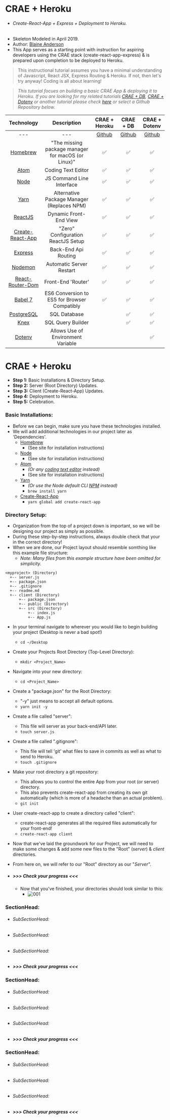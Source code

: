 # CRAE + Heroku
  * ###### Create-React-App + Express + Deployment to Heroku.
  * Skeleton Modeled in April 2019.
  * Author: [Blaine Anderson](https://github.com/BlaineAndersonDev)
  * This App serves as a starting point with instruction for aspiring developers using the CRAE stack (create-react-app-express) & is prepared upon completion to be deployed to Heroku.

> This instructional tutorial assumes you have a minimal understanding of Javascript, React JSX, Express Routing & Heroku. If not, then let's try anyway! Coding is all about learning!

> *This tutorial focues on building a basic CRAE App & deploying it to Heroku. If you are looking for my related tutorials [CRAE + DB](), [CRAE + Dotenv]() or another tutorial please check [here]() or select a Github Repository below.*

  | Technology | Description | CRAE + Heroku | CRAE + DB | CRAE + Dotenv |
  | --- | --- | --- | --- | --- |
  | <center>---</center> | <center>---</center> | <center>[Github]()</center> | <center>[Github]()</center> | <center>[Github]()</center> |
  | <center>[Homebrew](https://brew.sh/)</center> | <center>"The missing package manager for macOS (or Linux)"</center> | <center>:white_check_mark:</center> | <center>:white_check_mark:</center> | <center>:white_check_mark:</center> |
  | <center>[Atom](https://atom.io/)</center> | <center>Coding Text Editor</center> | <center>:white_check_mark:</center> | <center>:white_check_mark:</center> | <center>:white_check_mark:</center> |
  | <center>[Node](https://nodejs.org/en/)</center> | <center>JS Command Line Interface</center> | <center>:white_check_mark:</center> | <center>:white_check_mark:</center> | <center>:white_check_mark:</center> |
  | <center>[Yarn](https://github.com/yarnpkg/yarn)</center> | <center>Alternative Package Manager (Replaces NPM)</center> | <center>:white_check_mark:</center> | <center>:white_check_mark:</center> | <center>:white_check_mark:</center> |
  | <center>[ReactJS](https://reactjs.org/)</center> | <center>Dynamic Front-End View</center> | <center>:white_check_mark:</center> | <center>:white_check_mark:</center> | <center>:white_check_mark:</center> |
  | <center>[Create-React-App](https://github.com/facebook/create-react-app)</center> | <center>"Zero" Configuration ReactJS Setup</center> | <center>:white_check_mark:</center> | <center>:white_check_mark:</center> | <center>:white_check_mark:</center> |
  | <center>[Express](https://expressjs.com/)</center> | <center>Back-End Api Routing</center> | <center>:white_check_mark:</center> | <center>:white_check_mark:</center> | <center>:white_check_mark:</center> |
  | <center>[Nodemon](https://nodemon.io/)</center> | <center>Automatic Server Restart</center> | <center>:white_check_mark:</center> | <center>:white_check_mark:</center> | <center>:white_check_mark:</center> |
  | <center>[React-Router-Dom](https://github.com/ReactTraining/react-router#readme)</center> | <center>Front-End 'Router'</center> | <center>:white_check_mark:</center> | <center>:white_check_mark:</center> | <center>:white_check_mark:</center> |
  | <center>[Babel 7](https://babeljs.io/)</center> | <center>ES6 Conversion to ES5 for Browser Compatibly</center> | <center>:white_check_mark:</center> | <center>:white_check_mark:</center> | <center>:white_check_mark:</center> |
  | <center>[PostgreSQL](https://www.postgresql.org/)</center> | <center>SQL Database</center> | | <center>:white_check_mark:</center> | <center>:white_check_mark:</center> |
  | <center>[Knex](https://knexjs.org/)</center> | <center>SQL Query Builder</center> | | <center>:white_check_mark:</center> | <center>:white_check_mark:</center> |
  | <center>[Dotenv](https://github.com/motdotla/dotenv#readme)</center> | <center>Allows Use of Environment Variable</center> | | | <center>:white_check_mark:</center> |

# CRAE + Heroku
  * **Step 1:** Basic Installations & Directory Setup.
  * **Step 2:** Server (Root Directory) Updates.
  * **Step 3:** Client (Create-React-App) Updates.
  * **Step 4:** Deployment to Heroku.
  * **Step 5:** Celebration.


### Basic Installations:
  * Before we can begin, make sure you have these technologies installed.
  * We will add additional technologies in our project later as 'Dependencies'.
    * [Homebrew](https://brew.sh/)
      * (See site for installation instructions)
    * [Node](https://nodejs.org/en/)
      * (See site for installation instructions)
    * [Atom](https://atom.io/)
      * *(Or any [coding text editor](https://www.elegantthemes.com/blog/resources/best-code-editors) instead)*
      * (See site for installation instructions)
    * [Yarn](https://github.com/yarnpkg/yarn)
      * *(Or use the Node default CLI [NPM](https://github.com/npm/cli) instead)*
      * `brew install yarn`
    * [Create-React-App](https://github.com/facebook/create-react-app)
      * `yarn global add create-react-app`

### Directory Setup:
  * Organization from the top of a project down is important, so we will be designing our project as simply as possible.
  * During these step-by-step instructions, always double check that your in the correct directory!
  * When we are done, our Project layout should resemble somthing like this example file structure:
    * *Note: Many files from this example structure have been omitted for simplicity.*
  ~~~
  <myproject> (Directory)
    +-- server.js
    +-- package.json
    +-- .gitignore
    +-- readme.md
    +-- client (Directory)
        +-- package.json
        +-- public (Directory)
        +-- src (Directory)
            +-- index.js
            +-- App.js
  ~~~

  * In your terminal navigate to wherever you would like to begin building your project (Desktop is never a bad spot!)
    * `cd ~/Desktop`
  * Create your Projects Root Directory (Top-Level Directory):
    * `mkdir <Project_Name>`
  * Navigate into your new directory:
    * `cd <Project_Name>`
  * Create a "package.json" for the Root Directory:
    * "-y" just means to accept all default options.
    * `yarn init -y`
  * Create a file called "server":
    * This file will server as your back-end/API later.
    * `touch server.js`
  * Create a file called ".gitignore":
    * This file will tell 'git' what files to save in commits as well as what to send to Heroku.
    * `touch .gitignore`
  * Make your root directory a git repository:
    * This allows you to control the entire App from your root (or server) directory.
    * This also prevents create-react-app from creating its own git automatically (which is more of a headache than an actual problem).
    * `git init`
  * User create-react-app to create a directory called "client":
    *  create-react-app generates all the required files automatically for your front-end!
    * `create-react-app client`

  * Now that we've laid the groundwork for our Project, we will need to make some changes & add some new files to the "Root" (*server*) & *client* directories.
  * From here on, we will refer to our "Root" directory as our "*Server*".

  * ##### **_>>> Check your progress <<<_**
    * Now that you've finished, your directories should look similar to this:
      * ![001](client/public/images/001_directory_seetup.png?raw=true)





### SectionHead:
  * ###### SubSectionHead:
  * ###### SubSectionHead:
  * ###### SubSectionHead:
  * ##### **_>>> Check your progress <<<_**

### SectionHead:
  * ###### SubSectionHead:
  * ###### SubSectionHead:
  * ###### SubSectionHead:
  * ##### **_>>> Check your progress <<<_**

### SectionHead:
  * ###### SubSectionHead:
  * ###### SubSectionHead:
  * ###### SubSectionHead:
  * ##### **_>>> Check your progress <<<_**
